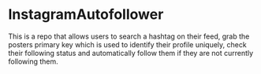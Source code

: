 # InstagramAutofollower
This is a repo that allows users to search a hashtag on their feed, grab the posters primary key which is used to identify their profile uniquely, check their following status and automatically follow them if they are not currently following them.
